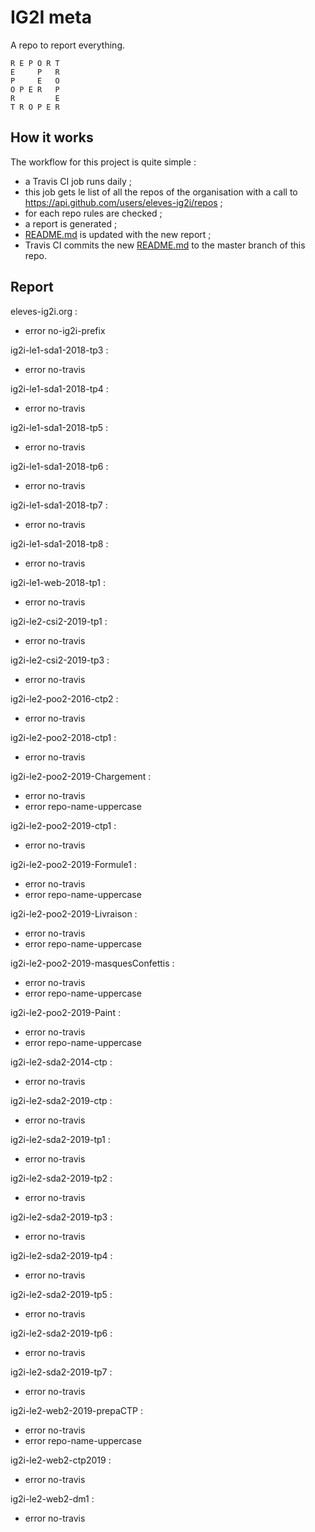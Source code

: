 # IG2I meta
A repo to report everything.
```
R E P O R T
E     P   R
P     E   O
O P E R   P
R         E
T R O P E R
```
## How it works
The workflow for this project is quite simple :
- a Travis CI job runs daily ;
- this job gets le list of all the repos of the organisation with a call to https://api.github.com/users/eleves-ig2i/repos ;
- for each repo rules are checked ;
- a report is generated ;
- [README.md](README.md) is updated with the new report ;
- Travis CI commits the new [README.md](README.md) to the master branch of this repo.
## Report

eleves-ig2i.org :
- error	no-ig2i-prefix

ig2i-le1-sda1-2018-tp3 :
- error	no-travis

ig2i-le1-sda1-2018-tp4 :
- error	no-travis

ig2i-le1-sda1-2018-tp5 :
- error	no-travis

ig2i-le1-sda1-2018-tp6 :
- error	no-travis

ig2i-le1-sda1-2018-tp7 :
- error	no-travis

ig2i-le1-sda1-2018-tp8 :
- error	no-travis

ig2i-le1-web-2018-tp1 :
- error	no-travis

ig2i-le2-csi2-2019-tp1 :
- error	no-travis

ig2i-le2-csi2-2019-tp3 :
- error	no-travis

ig2i-le2-poo2-2016-ctp2 :
- error	no-travis

ig2i-le2-poo2-2018-ctp1 :
- error	no-travis

ig2i-le2-poo2-2019-Chargement :
- error	no-travis
- error	repo-name-uppercase

ig2i-le2-poo2-2019-ctp1 :
- error	no-travis

ig2i-le2-poo2-2019-Formule1 :
- error	no-travis
- error	repo-name-uppercase

ig2i-le2-poo2-2019-Livraison :
- error	no-travis
- error	repo-name-uppercase

ig2i-le2-poo2-2019-masquesConfettis :
- error	no-travis
- error	repo-name-uppercase

ig2i-le2-poo2-2019-Paint :
- error	no-travis
- error	repo-name-uppercase

ig2i-le2-sda2-2014-ctp :
- error	no-travis

ig2i-le2-sda2-2019-ctp :
- error	no-travis

ig2i-le2-sda2-2019-tp1 :
- error	no-travis

ig2i-le2-sda2-2019-tp2 :
- error	no-travis

ig2i-le2-sda2-2019-tp3 :
- error	no-travis

ig2i-le2-sda2-2019-tp4 :
- error	no-travis

ig2i-le2-sda2-2019-tp5 :
- error	no-travis

ig2i-le2-sda2-2019-tp6 :
- error	no-travis

ig2i-le2-sda2-2019-tp7 :
- error	no-travis

ig2i-le2-web2-2019-prepaCTP :
- error	no-travis
- error	repo-name-uppercase

ig2i-le2-web2-ctp2019 :
- error	no-travis

ig2i-le2-web2-dm1 :
- error	no-travis


